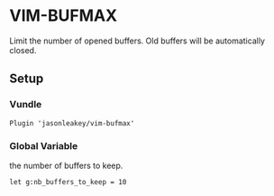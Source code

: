 # VIM-BUFMAX
Limit the number of opened buffers. Old buffers will be automatically closed.

## Setup
### Vundle
```
Plugin 'jasonleakey/vim-bufmax'
```

### Global Variable
the number of buffers to keep. 
```
let g:nb_buffers_to_keep = 10
```
